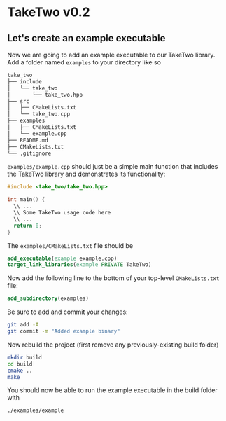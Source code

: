 # TakeTwo v0.2

## Let's create an example executable

Now we are going to add an example executable to our TakeTwo library. Add a folder named `examples` to your directory like so

```bash
take_two
├── include
│   └── take_two
│       └── take_two.hpp
├── src
│   ├── CMakeLists.txt
│   └── take_two.cpp
├── examples
│   ├── CMakeLists.txt
│   └── example.cpp
├── README.md
├── CMakeLists.txt
└── .gitignore
```

`examples/example.cpp` should just be a simple main function that includes the TakeTwo library and demonstrates its functionality:
```cpp
#include <take_two/take_two.hpp>

int main() {
  \\ ...
  \\ Some TakeTwo usage code here
  \\ ...
  return 0;
}
```

The `examples/CMakeLists.txt` file should be

```cmake
add_executable(example example.cpp)
target_link_libraries(example PRIVATE TakeTwo)
```

Now add the following line to the bottom of your top-level `CMakeLists.txt` file:
```cmake
add_subdirectory(examples)
```

Be sure to add and commit your changes:

```bash
git add -A
git commit -m "Added example binary"
```

Now rebuild the project (first remove any previously-existing build folder)
```bash
mkdir build
cd build
cmake ..
make
```

You should now be able to run the example executable in the build folder with

```bash
./examples/example
```
